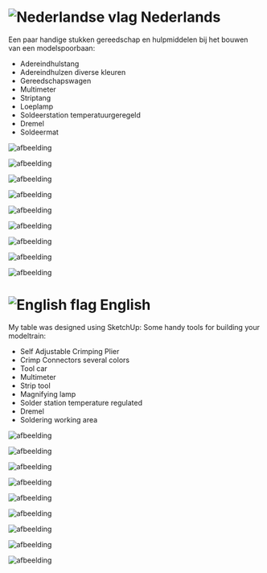 # ![Nederlandse vlag](../images/nl.gif) Nederlands
Een paar handige stukken gereedschap en hulpmiddelen bij het bouwen van een modelspoorbaan:

* Adereindhulstang
* Adereindhulzen diverse kleuren
* Gereedschapswagen
* Multimeter
* Striptang
* Loeplamp
* Soldeerstation temperatuurgeregeld
* Dremel
* Soldeermat

![afbeelding](./images/SelfAdjustableCrimpingPlier_AWG24-10.png)

![afbeelding](./images/CrimpConnectors.jpg)

![afbeelding](./images/Toolcar.jpg)

![afbeelding](./images/Multimeter.jpg)

![afbeelding](./images/Striptool.png)

![afbeelding](./images/Magnifyinglamp.png)

![afbeelding](./images/SolderingStation.png)

![afbeelding](./images/Dremel.png)

![afbeelding](./images/SolderingSilicon.PNG)

# ![English flag](../images/gb.gif) English

My table was designed using SketchUp:
Some handy tools for building your modeltrain:

* Self Adjustable Crimping Plier
* Crimp Connectors several colors
* Tool car
* Multimeter
* Strip tool
* Magnifying lamp
* Solder station temperature regulated
* Dremel
* Soldering working area

![afbeelding](./images/SelfAdjustableCrimpingPlier_AWG24-10.png)

![afbeelding](./images/CrimpConnectors.jpg)

![afbeelding](./images/Toolcar.jpg)

![afbeelding](./images/Multimeter.jpg)

![afbeelding](./images/Striptool.png)

![afbeelding](./images/Magnifyinglamp.png)

![afbeelding](./images/SolderingStation.png)

![afbeelding](./images/Dremel.png)

![afbeelding](./images/SolderingSilicon.PNG)
